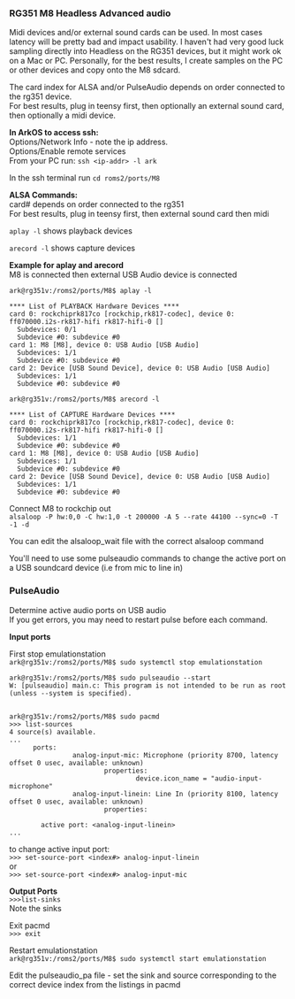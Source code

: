 ### **RG351 M8 Headless Advanced audio**

Midi devices and/or external sound cards can be used. In most cases latency will be pretty bad and impact usability.
I haven't had very good luck sampling directly into Headless on the RG351 devices, but it might work ok on a Mac or PC.
Personally, for the best results, I create samples on the PC or other devices and copy onto the M8 sdcard.

The card index for ALSA and/or PulseAudio depends on order connected to the rg351 device.  
For best results, plug in teensy first, then optionally an external sound card, then optionally a midi device.

**In ArkOS to access ssh:**  
Options/Network Info - note the ip address.  
Options/Enable remote services  
From your PC run:
	`ssh <ip-addr> -l ark`

In the ssh terminal run
	`cd roms2/ports/M8`

**ALSA Commands:**  
card# depends on order connected to the rg351  
For best results, plug in teensy first, then external sound card then midi

`aplay -l` 
shows playback devices

`arecord -l`
shows capture devices

**Example for aplay and arecord**  
	M8 is connected then external USB Audio device is connected

 	ark@rg351v:/roms2/ports/M8$ aplay -l

	**** List of PLAYBACK Hardware Devices ****
	card 0: rockchiprk817co [rockchip,rk817-codec], device 0: ff070000.i2s-rk817-hifi rk817-hifi-0 []
	  Subdevices: 0/1
	  Subdevice #0: subdevice #0
	card 1: M8 [M8], device 0: USB Audio [USB Audio]
	  Subdevices: 1/1
	  Subdevice #0: subdevice #0
	card 2: Device [USB Sound Device], device 0: USB Audio [USB Audio]
	  Subdevices: 1/1
	  Subdevice #0: subdevice #0

	ark@rg351v:/roms2/ports/M8$ arecord -l

	**** List of CAPTURE Hardware Devices ****
	card 0: rockchiprk817co [rockchip,rk817-codec], device 0: ff070000.i2s-rk817-hifi rk817-hifi-0 []
	  Subdevices: 1/1
	  Subdevice #0: subdevice #0
	card 1: M8 [M8], device 0: USB Audio [USB Audio]
	  Subdevices: 1/1
	  Subdevice #0: subdevice #0
	card 2: Device [USB Sound Device], device 0: USB Audio [USB Audio]
	  Subdevices: 1/1
	  Subdevice #0: subdevice #0

Connect M8 to rockchip out  
	`alsaloop -P hw:0,0 -C hw:1,0 -t 200000 -A 5 --rate 44100 --sync=0 -T -1 -d`

You can edit the alsaloop_wait file with the correct alsaloop command

You'll need to use some pulseaudio commands to change the active port on a USB soundcard device (i.e from mic to line in)

### **PulseAudio**

Determine active audio ports on USB audio  
If you get errors, you may need to restart pulse before each command.

**Input ports**

First stop emulationstation  
`ark@rg351v:/roms2/ports/M8$ sudo systemctl stop emulationstation`

```
ark@rg351v:/roms2/ports/M8$ sudo pulseaudio --start
W: [pulseaudio] main.c: This program is not intended to be run as root (unless --system is specified).


ark@rg351v:/roms2/ports/M8$ sudo pacmd
>>> list-sources
4 source(s) available.
...
      ports:
                analog-input-mic: Microphone (priority 8700, latency offset 0 usec, available: unknown)
                        properties:
                                device.icon_name = "audio-input-microphone"
                analog-input-linein: Line In (priority 8100, latency offset 0 usec, available: unknown)
                        properties:

        active port: <analog-input-linein>
...
```		
to change active input port:  
`>>> set-source-port <index#> analog-input-linein`  
or  
`>>> set-source-port <index#> analog-input-mic`

**Output Ports**  
`>>>list-sinks`  
Note the sinks

Exit pacmd  
`>>> exit`

Restart emulationstation  
`ark@rg351v:/roms2/ports/M8$ sudo systemctl start emulationstation`

Edit the pulseaudio_pa file - set the sink and source corresponding to the correct device index from the listings in pacmd

